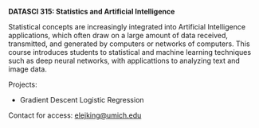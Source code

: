 **DATASCI 315: Statistics and Artificial Intelligence**

Statistical concepts are increasingly integrated into Artificial Intelligence applications, which often draw on a large amount of data received, transmitted, and generated by computers or networks of computers. This course introduces students to statistical and machine learning techniques such as deep neural networks, with applicattions to analyzing text and image data.

Projects:

- Gradient Descent Logistic Regression

Contact for access: elejking@umich.edu
